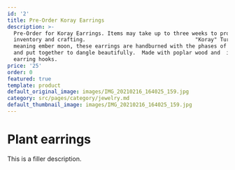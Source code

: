 ```yaml
---
id: '2'
title: Pre-Order Koray Earrings
description: >-
  Pre-Order for Koray Earrings. Items may take up to three weeks to process, for
  inventory and crafting.                                   "Koray" Turkish
  meaning ember moon, these earrings are handburned with the phases of the moon
  and put together to dangle beautifully.  Made with poplar wood and  iron
  earring hooks.
price: '25'
order: 0
featured: true
template: product
default_original_image: images/IMG_20210216_164025_159.jpg
category: src/pages/category/jewelry.md
default_thumbnail_image: images/IMG_20210216_164025_159.jpg
---
```

# Plant earrings

This is a filler description.
